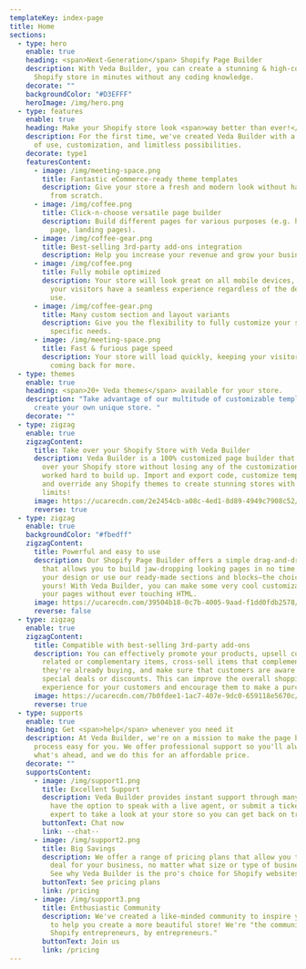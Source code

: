 ```yaml
---
templateKey: index-page
title: Home
sections:
  - type: hero
    enable: true
    heading: <span>Next-Generation</span> Shopify Page Builder
    description: With Veda Builder, you can create a stunning & high-converting
      Shopify store in minutes without any coding knowledge.
    decorate: ""
    backgroundColor: "#D3EFFF"
    heroImage: /img/hero.png
  - type: features
    enable: true
    heading: Make your Shopify store look <span>way better than ever!</span>
    description: For the first time, we've created Veda Builder with a focus on ease
      of use, customization, and limitless possibilities.
    decorate: type1
    featuresContent:
      - image: /img/meeting-space.png
        title: Fantastic eCommerce-ready theme templates
        description: Give your store a fresh and modern look without having to start
          from scratch.
      - image: /img/coffee.png
        title: Click-n-choose versatile page builder
        description: Build different pages for various purposes (e.g. homepage, product
          page, landing pages).
      - image: /img/coffee-gear.png
        title: Best-selling 3rd-party add-ons integration
        description: Help you increase your revenue and grow your business.
      - image: /img/coffee.png
        title: Fully mobile optimized
        description: Your store will look great on all mobile devices, ensuring that
          your visitors have a seamless experience regardless of the device they
          use.
      - image: /img/coffee-gear.png
        title: Many custom section and layout variants
        description: Give you the flexibility to fully customize your store to suit your
          specific needs.
      - image: /img/meeting-space.png
        title: Fast & furious page speed
        description: Your store will load quickly, keeping your visitors engaged and
          coming back for more.
  - type: themes
    enable: true
    heading: <span>20+ Veda themes</span> available for your store.
    description: "Take advantage of our multitude of customizable templates to
      create your own unique store. "
    decorate: ""
  - type: zigzag
    enable: true
    zigzagContent:
      title: Take over your Shopify Store with Veda Builder
      description: Veda Builder is a 100% customized page builder that lets you take
        over your Shopify store without losing any of the customization you've
        worked hard to build up. Import and export code, customize templates,
        and override any Shopify themes to create stunning stores with no
        limits!
      image: https://ucarecdn.com/2e2454cb-a08c-4ed1-8d89-4949c7908c52/-/format/auto/-/preview/960x960/-/quality/lighter/drag.png
      reverse: true
  - type: zigzag
    enable: true
    backgroundColor: "#fbedff"
    zigzagContent:
      title: Powerful and easy to use
      description: Our Shopify Page Builder offers a simple drag-and-drop interface
        that allows you to build jaw-dropping looking pages in no time. Import
        your design or use our ready-made sections and blocks—the choice is
        yours! With Veda Builder, you can make some very cool customizations to
        your pages without ever touching HTML.
      image: https://ucarecdn.com/39504b18-0c7b-4005-9aad-f1dd0fdb2578/-/format/auto/-/preview/1024x1024/-/quality/lighter/turn.png
      reverse: false
  - type: zigzag
    enable: true
    zigzagContent:
      title: Compatible with best-selling 3rd-party add-ons
      description: You can effectively promote your products, upsell customers on
        related or complementary items, cross-sell items that complement what
        they're already buying, and make sure that customers are aware of any
        special deals or discounts. This can improve the overall shopping
        experience for your customers and encourage them to make a purchase.
      image: https://ucarecdn.com/7b0fdee1-1ac7-407e-9dc0-659118e5670c/-/format/auto/-/preview/1024x1024/-/quality/lighter/integrate.png
      reverse: true
  - type: supports
    enable: true
    heading: Get <span>help</span> whenever you need it
    description: At Veda Builder, we're on a mission to make the page building
      process easy for you. We offer professional support so you'll always know
      what's ahead, and we do this for an affordable price.
    decorate: ""
    supportsContent:
      - image: /img/support1.png
        title: Excellent Support
        description: Veda Builder provides instant support through many channels. You
          have the option to speak with a live agent, or submit a ticket for an
          expert to take a look at your store so you can get back on track!
        buttonText: Chat now
        link: --chat--
      - image: /img/support2.png
        title: Big Savings
        description: We offer a range of pricing plans that allow you to find the best
          deal for your business, no matter what size or type of business it is.
          See why Veda Builder is the pro's choice for Shopify websites!
        buttonText: See pricing plans
        link: /pricing
      - image: /img/support3.png
        title: Enthusiastic Community
        description: We've created a like-minded community to inspire you, and we want
          to help you create a more beautiful store! We're "the community for
          Shopify entrepreneurs, by entrepreneurs."
        buttonText: Join us
        link: /pricing
---
```


